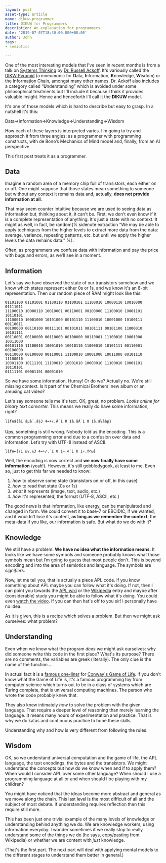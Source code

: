 ```yaml
---
layout: post
asset-type: article
name: dikuw-programmer
title: DIKUW for Programmers
description: An explanation for programmers. 
date: '2019-07-07T18:30:00.000+00:00'
author: John
tags:
- semiotics

---
```


One of the most interesting models that I've seen in recent months is from a talk on [Systems Thinking](https://youtu.be/EbLh7rZ3rhU) by [Dr. Russell Ackoff](https://en.wikipedia.org/wiki/Russell_L._Ackoff). It's variously called the [DIKW Pyramid](https://en.wikipedia.org/wiki/DIKW_pyramid) (a mneumonic for **D**ata, **I**nformation, **K**nowledge, **W**isdom) or the Information Chain, amongst many other names. Dr. Ackoff also includes a category called “**U**nderstanding” which is avoided under some philosophical treatments but I'll include it because I think it provides valuable insight. Hence and henceforth I'll call it the **DIKUW** model. 

It's one of those models which is hard to describe but easy to grasp. In a nutshell it's this:

Data⇒Information⇒Knowledge⇒Understanding⇒Wisdom

How each of these layers is interpreted varies. I’m going to try and approach it from three angles: as a programmer with programming constructs, with de Bono’s Mechanics of Mind model and, finally, from an AI perspective. 

This first post treats it as a programmer.

## Data
Imagine a random area of a memory chip full of transistors, each either on or off. One might suppose that those states mean something to someone but without any context it remains data and, actually,  **does not provide information at all**. 

That may seem counter intuitive because we are used to seeing data as information but, thinking about it, it can't be. First, we don't even know if it is a complete representation of anything. It's just a state with no context. It might as well, in fact, be random{% sidenote extraction "We may be able to apply techniques from the higher levels to extract more data from the data: average, variance, repeating patterns, etc. but until we apply the higher levels the data remains data." %}.

Often, as programmers we confuse data with information and pay the price with bugs and errors, as we'll see in a moment.

## Information
Let's say we have observed the state of our transistors somehow and we know which states represent either 0s or 1s, and we know it's an 8-bit representation. Then our random piece of RAM might look like this:

```
01101100 01101001 01100110 01100101 11100010 10000110 10010000 01111011 
11100010 10000110 10010001 00110001 00100000 11100010 10001101 10110101 
11100010 10001000 10101000 00101110 11100010 10001000 10100111 00110011 
00100000 00110100 00111101 00101011 00101111 00101100 11000010 10101111 
00110001 00100000 00110000 00100000 00110001 11100010 10001000 10011000 
00101110 11100010 10001010 10010110 11000010 10101111 00110001 00100000 
00110000 00100000 00110001 11100010 10001000 10011000 00101110 11100010 
10001100 10111101 11100010 10001010 10000010 11100010 10001101 10110101 
01111101 00001101 00001010
```

So we have some information. Hurray! Or do we? Actually no. We're still missing context. Is it part of the Chemical Brothers’ new album or an amusing cat video? 

Let's say someone tells me it's text. OK, great, no problem. *Looks online for binary text converter.*  This means we really do have some information, right?

```
lifeâ{â1 âµâ¨.â§3 4=+/,Â¯1 0 1â.âÂ¯1 0 1â.â½ââµ}
```

Ups, something is still wrong. Nobody told us the encoding. This is a common programming error and due to a confusion over data and information. Let’s try with UTF-8 instead of ASCII.

```
life←{↑1 ⍵∨.∧3 4=+/,¯1 0 1∘.⊖¯1 0 1∘.⌽⊂⍵}
```

Well, the encoding is now correct and **we now finally have some information** (yeah!). However, it's still gobbledygook, at least to me. Even so, just to get this far we needed to know: 
1. *how* to observe some state (transistors on or off, in this case)
2. *how* to read that state (0s or 1s)
3. *what* it represents (image, text, audio, etc.)
4. *how* it's represented, the format (UTF-8, ASCII, etc.)

The good news is that information, like energy, can be manipulated and changed in form. We could convert it to base-7 or EBCIDIC, if we wanted, and it wouldn't lose it's content, **as long as we remember the context**, the meta-data if you like, our information is safe. But what do we do with it?

## Knowledge

We still have a problem. **We have no idea what the information means**. It looks like we have some symbols and someone probably knows what those symbols mean but I’m going to guess that most people don't. This is beyond encoding and into the area of semiotics and language. The symbols are *signifiers*.

Now, let me tell you, that is actually a piece APL code. If you know something about APL maybe you can follow what it's doing. If not, then I can point you towards the [APL wiki](https://aplwiki.com/) or the [Wikipedia](https://en.wikipedia.org/wiki/APL_(programming_language)) entry and maybe after (considerable) study you might be able to follow what it's doing. You could even [watch the video](https://www.youtube.com/watch?v=a9xAKttWgP4). If you can then hat's off to you sir! I personally have no idea.

As it is given, this is a recipe which solves a problem. But then we might ask ourselves: what problem?

## Understanding

Even when we know what the program *does* we might ask ourselves: why did someone write this code in the first place? What's its purpose? There are no comments, the variables are greek (literally). The only clue is the name of the function....

In actual fact it is a [famous one-liner](https://en.wikipedia.org/wiki/APL_(programming_language)#Game_of_Life) for [Conway's Game of Life](https://en.wikipedia.org/wiki/Conway%27s_Game_of_Life). If you don't know what the Game of Life is, it's a famous programming toy from computer science which turns out to be in a class of systems which are Turing complete, that is universal computing machines. The person who wrote the code probably knew that. 

They also knew intimately *how* to solve the problem with the given language. That require a deeper level of reasoning than merely learning the language. It means many hours of experimentation and practice. That is why we do katas and continuous practice to hone these skills.

Understanding why and how is very different from following the rules. 

## Wisdom

OK, so we understand universal computation and the game of life, the APL language, the text encodings, the bytes and the transistors. We might understand the concepts but how do we know when and if to apply them? When would I consider APL over some other language? When should I use a programming language at all or and when should I be playing with my children?

You might have noticed that the ideas become more abstract and general as we move along the chain. This last level is the most difficult of all and the subject of most debate. If understanding requires reflection then this require still more. 


This has been just one trivial example of the many levels of knowledge or understanding behind anything we do. We are knowledge workers, using information everyday. I wonder sometimes if we really stop to really understand some of the things we do (he says, copy/pasting from Wikipedia) or whether we are content with *just* knowledge. 

(That's the first part. The next part will deal with applying mental models to the different stages to understand them better in general.)



